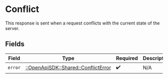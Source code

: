 # Conflict

This response is sent when a request conflicts with the current state of the server.


## Fields

| Field                                                                       | Type                                                                        | Required                                                                    | Description                                                                 |
| --------------------------------------------------------------------------- | --------------------------------------------------------------------------- | --------------------------------------------------------------------------- | --------------------------------------------------------------------------- |
| `error`                                                                     | [::OpenApiSDK::Shared::ConflictError](../../models/shared/conflicterror.md) | :heavy_check_mark:                                                          | N/A                                                                         |